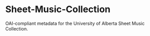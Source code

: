 Sheet-Music-Collection
======================
OAI-compliant metadata for the University of Alberta Sheet Music Collection.

